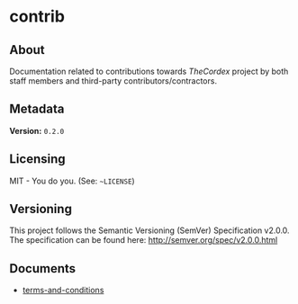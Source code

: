 contrib
=======

About
-----
Documentation related to contributions towards *TheCordex* project by
both staff members and third-party contributors/contractors.

Metadata
--------
**Version:** `0.2.0`

Licensing
---
MIT - You do you. (See: `~LICENSE`)

Versioning
---
This project follows the Semantic Versioning (SemVer) Specification v2.0.0. The specification can be found here:
http://semver.org/spec/v2.0.0.html

Documents
---------
- [terms-and-conditions](terms-and-conditions.md)